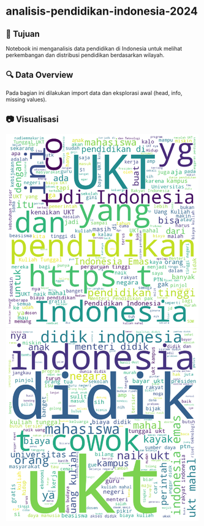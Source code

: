# analisis-pendidikan-indonesia-2024

## 🎯 Tujuan
Notebook ini menganalisis data pendidikan di Indonesia untuk melihat perkembangan dan distribusi pendidikan berdasarkan wilayah.

## 🔍 Data Overview
Pada bagian ini dilakukan import data dan eksplorasi awal (head, info, missing values).

## 📷 Visualisasi
![wordCloud sebelum preprocessing](https://github.com/AdhiGozalt/analisis-pendidikan-indonesia-2024/blob/main/WordCloud%20sebelum%20preprocessing.png)
![wordCloud sesudah preprocessing](https://github.com/AdhiGozalt/analisis-pendidikan-indonesia-2024/blob/main/wordCloud%20sesudah%20preprocessing.png)




